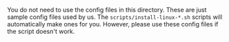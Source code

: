 You do not need to use the config files in this directory.
These are just sample config files used by us.
The `scripts/install-linux-*.sh` scripts will automatically make ones for you.
However, please use these config files if the script doesn't work.
